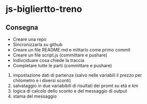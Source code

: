 js-bigliertto-treno
===

## Consegna
- Creare una repo
- Sincronizzarla su github
- Creare un file README.md e mittarlo come primo commit
- Creare un file script.js (committare e pushare)
- Indivciduare cosa chiede la traccia
- Completare tutte le parti (committare e pushare)


1. impostazione dati di partenza (salvo nelle variabili il prezzo per chilometro e i diversi sconti)
2. salvataggio in due variabibili di risultati dei promt su età e km 
3. logica di calcolo dello sconto e del messaggio di 
output
4. stama del messaggio  
